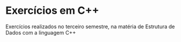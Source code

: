 # Exercícios em C++
Exercícios realizados no terceiro semestre, na matéria de Estrutura de Dados com a linguagem C++
